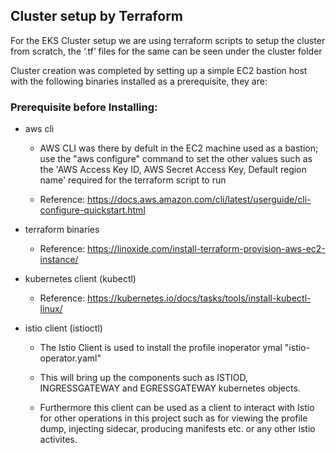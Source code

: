 ## Cluster setup by Terraform

For the EKS Cluster setup we are using  terraform scripts to setup the cluster from scratch, the ‘.tf’ files for the same can be seen under the cluster folder 

Cluster creation was completed by setting up a simple EC2  bastion host with the following binaries installed as a prerequisite, they are:

### Prerequisite before Installing:

- aws cli

    - AWS CLI was there by defult in the EC2 machine used as a bastion; use the "aws configure" command to set the other values such as the 'AWS Access Key ID, AWS Secret Access Key, Default region name' required for the terraform script to run

    - Reference: https://docs.aws.amazon.com/cli/latest/userguide/cli-configure-quickstart.html

- terraform binaries

    - Reference: https://linoxide.com/install-terraform-provision-aws-ec2-instance/

- kubernetes client (kubectl)

    - Reference: https://kubernetes.io/docs/tasks/tools/install-kubectl-linux/

- istio client (istioctl)

    - The Istio Client is used to install the profile inoperator ymal "istio-operator.yaml"

    - This will bring up the components such as ISTIOD, INGRESSGATEWAY and EGRESSGATEWAY kubernetes objects. 

    - Furthermore this client can be used as a client to interact with Istio for other operations in this project   such as for viewing the profile dump, injecting sidecar, producing manifests etc. or any other istio activites. 
	